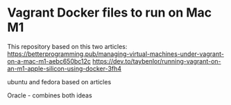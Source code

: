 # Vagrant Docker files to run on Mac M1

This repository based on this two articles:
https://betterprogramming.pub/managing-virtual-machines-under-vagrant-on-a-mac-m1-aebc650bc12c
https://dev.to/taybenlor/running-vagrant-on-an-m1-apple-silicon-using-docker-3fh4

ubuntu and fedora based on articles

Oracle - combines both ideas


